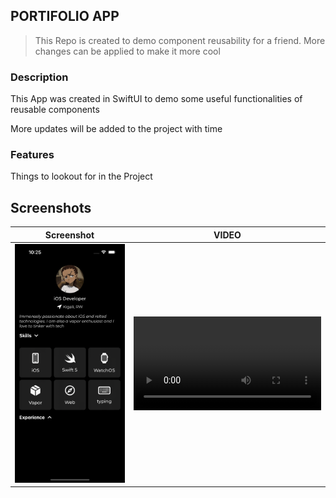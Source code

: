 ## PORTIFOLIO APP

> This Repo is created to demo component reusability for a friend.
> More changes can be applied to make it more cool

### Description

This App was created in SwiftUI to demo some useful functionalities of reusable components

More updates will be added to the project with time

### Features

Things to lookout for in the Project


## Screenshots

| **Screenshot** | **VIDEO** |
| -------------- | --------- |
| <img src="Assets/screenshot.png" width="300" /> | <video src="Assets/video.mp4" width="300" />|
